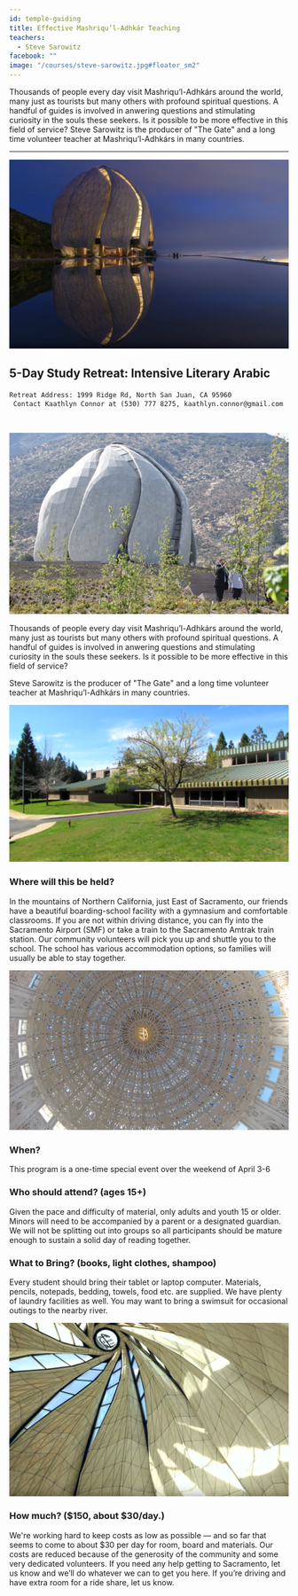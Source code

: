```yaml
---
id: temple-guiding
title: Effective Mashriqu’l-Adhkár Teaching
teachers:
  - Steve Sarowitz
facebook: ""
image: "/courses/steve-sarowitz.jpg#floater_sm2"
---
```


Thousands of people every day visit Mashriqu’l-Adhkárs around the world, many just as tourists but many others with profound spiritual questions. A handful of guides is involved in anwering questions and stimulating curiosity in the souls these seekers. Is it possible to be more effective in this field of service? Steve Sarowitz is the producer of "The Gate" and a long time volunteer teacher at Mashriqu’l-Adhkárs in many countries.

---


![temple](/courses/temple-chile-exterior-pool.png#full)

## 5-Day Study Retreat: Intensive Literary Arabic

```
Retreat Address: 1999 Ridge Rd, North San Juan, CA 95960
 Contact Kaathlyn Connor at (530) 777 8275, kaathlyn.connor@gmail.com
```
<br>

![temple front](/courses/temple-chile.png#floater2)

Thousands of people every day visit Mashriqu’l-Adhkárs around the world, many just as tourists but many others with profound spiritual questions. A handful of guides is involved in anwering questions and stimulating curiosity in the souls these seekers. Is it possible to be more effective in this field of service?


Steve Sarowitz is the producer of "The Gate" and a long time volunteer teacher at Mashriqu’l-Adhkárs in many countries.



![school front](/courses/school-front2.jpg#floater)
### Where will this be held?

In the mountains of Northern California, just East of Sacramento, our friends have a beautiful boarding-school facility with a gymnasium and comfortable classrooms. If you are not within driving distance, you can fly into the Sacramento Airport (SMF) or take a train to the Sacramento Amtrak train station. Our community volunteers will pick you up and shuttle you to the school. The school has various accommodation options, so families will usually be able to stay together.



![software with tablet of ahmad](/courses/temple-wilmette-interior.png#floater2)
### When?

This program is a one-time special event over the weekend of April 3-6



### Who should attend? (ages 15+)

Given the pace and difficulty of material, only adults and youth 15 or older. Minors will need to be accompanied by a parent or a designated guardian. We will not be splitting out into groups so all participants should be mature enough to sustain a solid day of reading together.



### What to Bring? (books, light clothes, shampoo)

Every student should bring their tablet or laptop computer. Materials, pencils, notepads, bedding, towels, food etc. are supplied. We have plenty of laundry facilities as well. You may want to bring a swimsuit for occasional outings to the nearby river.


![library of arabic books](/courses/temple-chile-interior.png#floater)

### How much? ($150, about $30/day.)

We're working hard to keep costs as low as possible — and so far that seems to come to about $30 per day for room, board and materials. Our costs are reduced because of the generosity of the community and some very dedicated volunteers. If you need any help getting to Sacramento, let us know and we’ll do whatever we can to get you here. If you’re driving and have extra room for a ride share, let us know.

<br><br><br><br>
